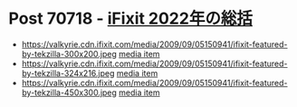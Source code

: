 # Post 70718 - [iFixit 2022年の総括](https://www.ifixit.com/News/70718/ifixit-2022%e5%b9%b4%e3%81%ae%e7%b7%8f%e6%8b%ac)

- https://valkyrie.cdn.ifixit.com/media/2009/09/05150941/ifixit-featured-by-tekzilla-300x200.jpeg [media item](media-28625.md)
- https://valkyrie.cdn.ifixit.com/media/2009/09/05150941/ifixit-featured-by-tekzilla-324x216.jpeg [media item](media-28625.md)
- https://valkyrie.cdn.ifixit.com/media/2009/09/05150941/ifixit-featured-by-tekzilla-450x300.jpeg [media item](media-28625.md)